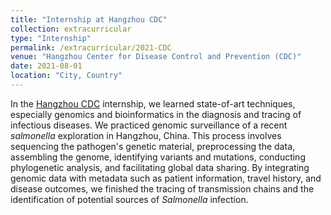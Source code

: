 ```yaml
---
title: "Internship at Hangzhou CDC"
collection: extracurricular
type: "Internship"
permalink: /extracurricular/2021-CDC
venue: "Hangzhou Center for Disease Control and Prevention (CDC)"
date: 2021-08-01
location: "City, Country"
---
```


In the [Hangzhou CDC](http://wsjkw.hangzhou.gov.cn/art/2020/9/14/art_1229232829_75549.html) internship, we learned state-of-art techniques, especially genomics and bioinformatics in the diagnosis and tracing of infectious diseases. We practiced genomic surveillance of a recent *salmonella* exploration in Hangzhou, China. This process involves sequencing the pathogen's genetic material, preprocessing the data, assembling the genome, identifying variants and mutations, conducting phylogenetic analysis, and facilitating global data sharing. By integrating genomic data with metadata such as patient information, travel history, and disease outcomes, we finished the tracing of transmission chains and the identification of potential sources of *Salmonella* infection.


<!-- Heading 1
======

Heading 2
======

Heading 3
====== -->


